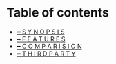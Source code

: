 # Table of contents

* [━ S Y N O P S I S](README.md)
* [━ F E A T U R E S](Features.md)
* [━ C O M P A R I S I O N](Comparision.md)
* [━ T H I R D  P A R T Y](ThirdParty.md)
